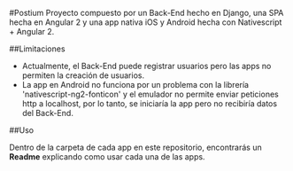 #Postium
Proyecto compuesto por un Back-End hecho en Django, una SPA hecha en Angular 2
y una app nativa iOS y Android hecha con Nativescript + Angular 2.

##Limitaciones
* Actualmente, el Back-End puede registrar usuarios pero las apps no permiten la
creación de usuarios.
* La app en Android no funciona por un problema con la librería 'nativescript-ng2-fonticon' y el emulador no permite enviar peticiones http a localhost, por lo tanto, se iniciaría la app pero no 
recibiría datos del Back-End.

##Uso

Dentro de la carpeta de cada app en este repositorio, encontrarás un **Readme** explicando como usar cada una de las apps.
